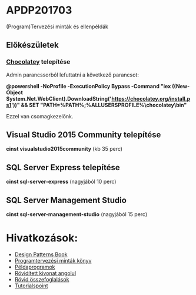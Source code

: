 # APDP201703
(Program)Tervezési minták és ellenpéldák

## Előkészületek 

### [Chocolatey](https://chocolatey.org) telepítése
Admin parancssorból lefuttatni a következő parancsot:

**@powershell -NoProfile -ExecutionPolicy Bypass -Command "iex ((New-Object System.Net.WebClient).DownloadString('https://chocolatey.org/install.ps1'))" && SET "PATH=%PATH%;%ALLUSERSPROFILE%\chocolatey\bin"**

Ezzel van csomagkezelőnk.

## Visual Studio 2015 Community telepítése

**cinst visualstudio2015community** (kb 35 perc)

## SQL Server Express telepítése

**cinst sql-server-express** (nagyjából 10 perc)

## SQL Server Management Studio

**cinst sql-server-management-studio** (nagyjából 15 perc)

# Hivatkozások:

- [Design Patterns Book](https://www.amazon.com/Design-Patterns-Elements-Reusable-Object-Oriented/dp/0201633612)
- [Programtervezési minták könyv](https://www.libri.hu/konyv/erich_gamma.programtervezesi-mintak.html)
- [Példaprogramok](http://www.dofactory.com/net/design-patterns)
- [Rövidített kivonat angolul](https://sourcemaking.com/design_patterns)
- [Rövid összefoglalások](http://www.oodesign.com/)
- [Tutorialspoint](https://www.tutorialspoint.com/design_pattern/design_pattern_overview.htm)
